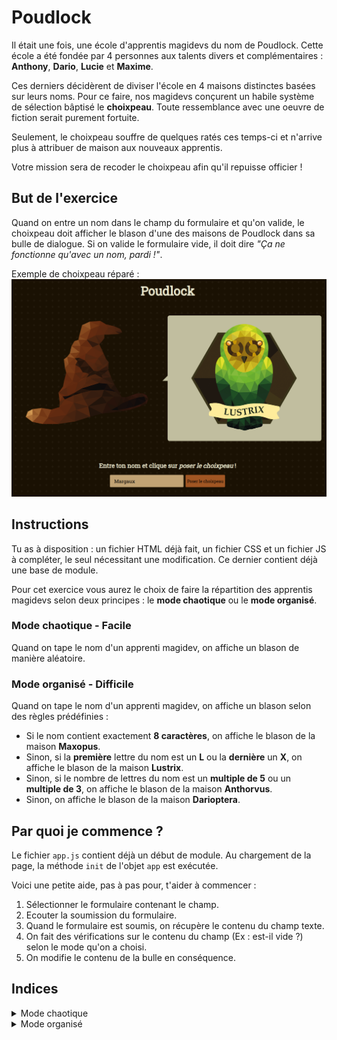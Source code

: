 # Poudlock

Il était une fois, une école d'apprentis magidevs du nom de Poudlock. Cette école a été fondée par 4 personnes aux talents divers et complémentaires : **Anthony**, **Dario**, **Lucie** et **Maxime**.

Ces derniers décidèrent de diviser l'école en 4 maisons distinctes basées sur leurs noms. Pour ce faire, nos magidevs conçurent un habile système de sélection bâptisé le **choixpeau**. Toute ressemblance avec une oeuvre de fiction serait purement fortuite.

Seulement, le choixpeau souffre de quelques ratés ces temps-ci et n'arrive plus à attribuer de maison aux nouveaux apprentis.

Votre mission sera de recoder le choixpeau afin qu'il repuisse officier !


## But de l'exercice

Quand on entre un nom dans le champ du formulaire et qu'on valide, le choixpeau doit afficher le blason d'une des maisons de Poudlock dans sa bulle de dialogue. Si on valide le formulaire vide, il doit dire *"Ça ne fonctionne qu'avec un nom, pardi !"*.

Exemple de choixpeau réparé :
![Alt text](screens/capture.png?raw=true "Optional Title")


##  Instructions

Tu as à disposition : un fichier HTML déjà fait, un fichier CSS et un fichier JS à compléter, le seul nécessitant une modification. Ce dernier contient déjà une base de module.

Pour cet exercice vous aurez le choix de faire la répartition des apprentis magidevs selon deux principes : le **mode chaotique** ou le **mode organisé**.

### Mode chaotique - Facile

Quand on tape le nom d'un apprenti magidev, on affiche un blason de manière aléatoire.

### Mode organisé - Difficile 

Quand on tape le nom d'un apprenti magidev, on affiche un blason selon des règles prédéfinies : 

- Si le nom contient exactement **8 caractères**, on affiche le blason de la maison **Maxopus**.
- Sinon, si la **première** lettre du nom est un **L** ou la **dernière** un **X**, on affiche le blason de la maison **Lustrix**.
- Sinon, si le nombre de lettres du nom est un **multiple de 5** ou un **multiple de 3**, on affiche le blason de la maison **Anthorvus**.
- Sinon, on affiche le blason de la maison **Darioptera**.



## Par quoi je commence ?

Le fichier `app.js` contient déjà un début de module. Au chargement de la page, la méthode `init` de l'objet `app` est exécutée. 

Voici une petite aide, pas à pas pour, t'aider à commencer : 

1. Sélectionner le formulaire contenant le champ.
2. Ecouter la soumission du formulaire.
3. Quand le formulaire est soumis, on récupère le contenu du champ texte.
4. On fait des vérifications sur le contenu du champ (Ex : est-il vide ?) selon le mode qu'on a choisi.
5. On modifie le contenu de la bulle en conséquence.


## Indices

<details>
<summary>Mode chaotique</summary>

 - Il y a un tableau avec toutes les maisons. Elles auront donc un index qui va de 0 à 3.
 - En JS, on peut récupérer un nombre aléatoire entre deux bornes incluses grâce à la formule suivante. Dans l'exemple, on tire un nombre entre 25 et 50.
 ```
 var randomNumber = Math.floor(Math.random() * (50 - 25) + 25);
 ```

</details>
<details>
<summary>Mode organisé</summary>

 - On peut utiliser la propriété `length` pour compter le nombre de caractères d'une string.
 - Pour savoir quelle lettre est située à telle position d'une string, on peut utiliser la fonction [charAt](https://developer.mozilla.org/fr/docs/Web/JavaScript/Reference/Objets_globaux/String/charAt).
 - Pour connaître un multiple, on peut utiliser modulo `%`.

</details>